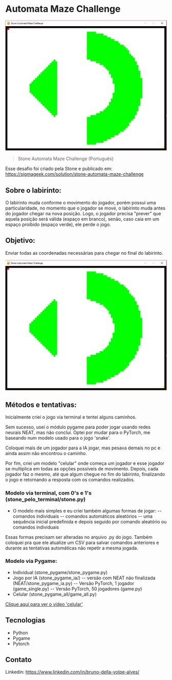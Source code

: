 # Automata Maze Challenge

![preview](./_.github/preview.png)

> Stone Automata Maze Challenge (Português)

Esse desafio foi criado pela Stone e publicado em: https://sigmageek.com/solution/stone-automata-maze-challenge

## Sobre o labirinto:
O labirinto muda conforme o movimento do jogador, porém possui uma particularidade, no momento que o jogador se move, o labirinto muda antes do jogador chegar na nova posição. Logo, o jogador precisa "prever" que aquela posição será válida (espaço em branco), senão, caso caia em um espaço proibido (espaço verde), ele perde o jogo.

## Objetivo:
Enviar todas as coordenadas necessárias para chegar no final do labirinto.

![preview](./_.github/preview.gif)

## Métodos e tentativas:
Inicialmente criei o jogo via terminal e tentei alguns caminhos.

Sem sucesso, usei o módulo pygame para poder jogar usando redes neurais NEAT, mas não concluí. Optei por mudar para o PyTorch, me baseando num modelo usado para o jogo 'snake'.

Coloquei mais de um jogador para a IA jogar, mas pesava demais no pc e ainda assim não encontrou o caminho.

Por fim, criei um modelo "celular" onde começa um jogador e esse jogador se multiplica em todas
as opções possíveis de movimento. Depois, cada jogador faz o mesmo, até que algum chegue no fim do labirinto, finalizando o jogo e retornando a resposta com os comandos realizados.

### Modelo via terminal, com 0's e 1's (stone_pelo_terminal/stone.py)
- O modelo mais simples e eu criei também algumas formas de jogar:
-- comandos individuais
-- comandos automáticos aleatórios
-- uma sequência inicial predefinida e depois seguido por comando aleatório ou comandos individuais

Essas formas precisam ser alteradas no arquivo .py do jogo.
Também coloquei pra que ele atualize um CSV para salvar comandos anteriores e durante as tentativas automáticas não repetir a mesma jogada.

### Modelo via Pygame:
- Individual (stone_pygame/stone_pygame.py)
- Jogo por IA (stone_pygame_ia/)
-- versão com NEAT não finalizada (NEAT/stone_pygame_ia.py)
-- Versão PyTorch, 1 jogador (game_single.py)
-- Versão PyTorch, 50 jogadores (game.py)
- Celular (stone_pygame_all/game_all.py)

[Clique aqui para ver o vídeo 'celular'](https://www.youtube.com/watch?v=gXJsaNt7J_A)

## Tecnologias

- Python
- Pygame
- Pytorch

## Contato

Linkedin: https://www.linkedin.com/in/bruno-della-volpe-alves/